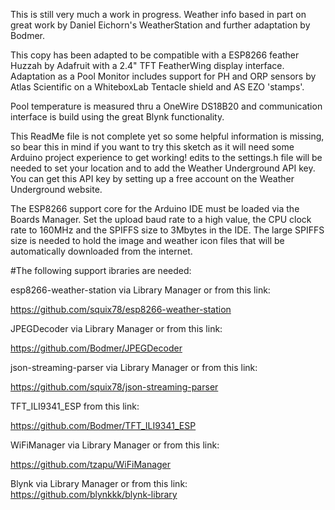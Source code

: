 This is still very much a work in progress. Weather info based in part on great work by Daniel Eichorn's WeatherStation and further adaptation by Bodmer.

This copy has been adapted to be compatible with a ESP8266 feather Huzzah by Adafruit with a 2.4" TFT FeatherWing display interface. Adaptation as a Pool Monitor includes support for PH and ORP sensors by Atlas Scientific on a WhiteboxLab Tentacle shield and AS EZO 'stamps'.

Pool temperature is measured thru a OneWire DS18B20 and communication interface is build using the great Blynk functionality. 

This ReadMe file is not complete yet so some helpful information is missing, so bear this in mind if you want to try this sketch as it will need some Arduino project experience to get working!  edits to the settings.h file will be needed to set your location and to add the Weather Underground API key. You can get this API key by setting up a free account on the Weather Underground website.

The ESP8266 support core for the Arduino IDE must be loaded via the Boards Manager. Set the upload baud rate to a high value, the CPU clock rate to 160MHz and the SPIFFS size to 3Mbytes in the IDE. The large SPIFFS size is needed to hold the image and weather icon files that will be automatically downloaded from the internet.


#The following support ibraries are needed:

esp8266-weather-station via Library Manager or from this link:

https://github.com/squix78/esp8266-weather-station

JPEGDecoder via Library Manager or from this link:

https://github.com/Bodmer/JPEGDecoder

json-streaming-parser via Library Manager or from this link:

https://github.com/squix78/json-streaming-parser

TFT_ILI9341_ESP from this link:

https://github.com/Bodmer/TFT_ILI9341_ESP

WiFiManager via Library Manager or from this link:

https://github.com/tzapu/WiFiManager

Blynk via Library Manager or from this link:
https://github.com/blynkkk/blynk-library